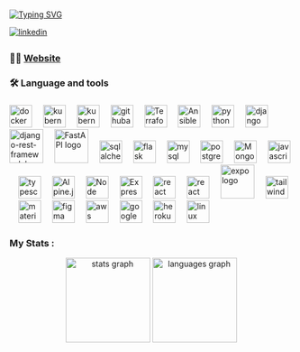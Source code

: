###

[![Typing SVG](https://readme-typing-svg.demolab.com?font=Fira+Code&size=30&pause=1000&color=0CF709&vCenter=true&width=1000&height=60&lines=Hello+World+%F0%9F%91%8B+I+am+Gad+Ongoro)](https://git.io/typing-svg)

<a href="https://www.linkedin.com/in/gad-ongoro-4a31b4215/" target="_blank">
<img src="https://img.shields.io/badge/linkedin-%231E77B5.svg?&style=for-the-badge&logo=linkedin&logoColor=white" alt=linkedin style="margin-bottom: 5px;" />
</a>

###

###

<h3 align="left">👩‍💻  <a href='https://gadongoro.vercel.app/'>Website</a></h3>

###

<h3 align="left">🛠 Language and tools</h3>

###

<div align="left">
<!-- docker -->
  <img 
    src="https://cdn.jsdelivr.net/gh/devicons/devicon/icons/docker/docker-original.svg" 
    height="40" 
    alt="docker logo"  
  />
  <img width="12" />
<!-- kubernetes -->
  <img 
    src="https://cdn.jsdelivr.net/gh/devicons/devicon@latest/icons/kubernetes/kubernetes-original.svg" 
    height='40'
    alt="kubernetes logo"
  />
  <img width="12" />
<!-- Helm -->
  <img 
    src="https://cdn.jsdelivr.net/gh/devicons/devicon@latest/icons/helm/helm-original.svg" 
    height='40'
    alt="kubernetes logo"
  />
  <img width="12" />
<!-- githubactions -->
  <img
    src="https://cdn.jsdelivr.net/gh/devicons/devicon@latest/icons/githubactions/githubactions-original.svg" 
    height='40'
    alt="githubactions logo"
  />
  <img width="12" />
<!-- Terraform -->
  <img
    src="https://cdn.jsdelivr.net/gh/devicons/devicon@latest/icons/terraform/terraform-original-wordmark.svg"
    height='40'
    alt="Terraform logo"
  />
  <img width="12" />
<!-- Ansible -->
  <img
    src="https://cdn.jsdelivr.net/gh/devicons/devicon@latest/icons/ansible/ansible-original-wordmark.svg"
    height='40'
    alt="Ansible logo"
  />
  <img width="12" />
<!-- python -->
  <img 
    src="https://cdn.jsdelivr.net/gh/devicons/devicon/icons/python/python-original.svg" 
    height="40" 
    alt="python logo"  
  />
  <img width="12" />
<!-- django -->
  <img 
    src="https://cdn.jsdelivr.net/gh/devicons/devicon/icons/django/django-plain.svg" 
    height="40" 
    alt="django logo"  
  />
  <img width="12" />
<!-- django-rest-framework -->
  <img 
    src="https://cdn.jsdelivr.net/gh/devicons/devicon@latest/icons/djangorest/djangorest-original-wordmark.svg" 
    height="60" 
    alt="django-rest-framework logo"  
  />
  <img width="12" />
<!-- FastAPI -->
  <img 
    src="https://cdn.jsdelivr.net/gh/devicons/devicon@latest/icons/fastapi/fastapi-plain-wordmark.svg" 
    height="60" 
    alt="FastAPI logo"  
  />
  <img width="12" />
<!-- sqlalchemy -->
  <img 
    src="https://cdn.jsdelivr.net/gh/devicons/devicon/icons/sqlalchemy/sqlalchemy-original.svg" 
    height="40" 
    alt="sqlalchemy logo"  
  />
  <img width="12" />
<!-- flask -->
  <img 
    src="https://cdn.jsdelivr.net/gh/devicons/devicon/icons/flask/flask-original.svg" 
    height="40" 
    alt="flask logo"  
  />
  <img width="12" />
<!-- mysql -->
  <img 
    src="https://cdn.jsdelivr.net/gh/devicons/devicon/icons/mysql/mysql-original.svg" 
    height="40" 
    alt="mysql logo"  
  />
  <img width="12" />
<!-- postgresql -->
  <img 
    src="https://cdn.jsdelivr.net/gh/devicons/devicon/icons/postgresql/postgresql-original.svg" 
    height="40" 
    alt="postgresql logo"  
  />
  <img width="12" />
<!-- MongoDB -->
  <img 
    src="https://cdn.jsdelivr.net/gh/devicons/devicon@latest/icons/mongodb/mongodb-original-wordmark.svg" 
    height="40" 
    alt="MongoDB logo"  
  />
  <img width="12" />
<!-- javascript -->
  <img 
    src="https://cdn.jsdelivr.net/gh/devicons/devicon/icons/javascript/javascript-original.svg" 
    height="40" 
    alt="javascript logo"  
  />
  <img width="12" />
<!-- typescript -->
  <img 
    src="https://cdn.jsdelivr.net/gh/devicons/devicon/icons/typescript/typescript-original.svg" 
    height="40" 
    alt="typescript logo"  
  />
  <img width="12" />
<!-- alpine.js -->
  <img 
    src="https://cdn.jsdelivr.net/gh/devicons/devicon@latest/icons/alpinejs/alpinejs-original.svg"
    height="40" 
    alt="Alpine.js logo" 
  />
  <img width="12" />
<!-- Node -->
  <img 
    src="https://cdn.jsdelivr.net/gh/devicons/devicon@latest/icons/nodejs/nodejs-original.svg" 
    height="40" 
    alt="Node logo"  
  />
  <img width="12" />
<!-- Express -->
  <img 
    src="https://cdn.jsdelivr.net/gh/devicons/devicon@latest/icons/express/express-original.svg" 
    height="40" 
    alt="Express logo"  
  />
  <img width="12" />
<!-- react -->
  <img 
    src="https://cdn.jsdelivr.net/gh/devicons/devicon/icons/react/react-original.svg" 
    height="40" 
    alt="react logo"  
  />
  <img width="12" />
<!-- Next.js -->
  <img 
    src="https://cdn.jsdelivr.net/gh/devicons/devicon/icons/nextjs/nextjs-original.svg" 
    height="40" 
    alt="react logo" 
  />
  <img width="12" />
<!-- Expo -->
  <img 
    src="https://cdn.jsdelivr.net/gh/devicons/devicon@latest/icons/expo/expo-line-wordmark.svg" 
    height="60" 
    alt="expo logo" 
  />
  <img width="12" />
<!-- tailwindcss -->
  <img 
    src="https://cdn.jsdelivr.net/gh/devicons/devicon@latest/icons/tailwindcss/tailwindcss-original.svg"
    height="40" 
    alt="tailwindcss logo"  
  />
  <img width="12" />
<!-- materialui -->
  <img 
    src="https://cdn.jsdelivr.net/gh/devicons/devicon/icons/materialui/materialui-original.svg" 
    height="40" 
    alt="materialui logo"  
  />
  <img width="12" />
<!-- figma -->
  <img 
    src="https://cdn.jsdelivr.net/gh/devicons/devicon/icons/figma/figma-original.svg" 
    height="40" 
    alt="figma logo"  
  />
  <img width="12" />
<!-- aws -->
  <img 
    src="https://cdn.jsdelivr.net/gh/devicons/devicon@latest/icons/amazonwebservices/amazonwebservices-plain-wordmark.svg" 
    height="40" 
    alt="aws logo" 
  />
  <img width="12" />
<!-- googlecloud -->
  <img 
    src="https://cdn.jsdelivr.net/gh/devicons/devicon/icons/googlecloud/googlecloud-original.svg" 
    height="40" 
    alt="googlecloud logo"  
  />
  <img width="12" />
<!-- heroku -->
  <img 
    src="https://cdn.jsdelivr.net/gh/devicons/devicon/icons/heroku/heroku-original.svg" 
    height="40" 
    alt="heroku logo"  
  />
  <img width="12" />
<!-- linux -->
  <img 
    src="https://cdn.jsdelivr.net/gh/devicons/devicon/icons/linux/linux-original.svg" 
    height="40" 
    alt="linux logo"  
  />
  <img width="12" />
</div>

###

<h3 align="left">My Stats :</h3>

<div align="center">
  <img src="https://github-readme-stats.vercel.app/api?username=Gad-Ongoro&hide_title=false&hide_rank=false&show_icons=true&include_all_commits=true&count_private=true&disable_animations=false&theme=dracula&locale=en&hide_border=false" height="150" alt="stats graph"  />
  <img src="https://github-readme-stats.vercel.app/api/top-langs?username=Gad-Ongoro&locale=en&hide_title=false&layout=compact&card_width=320&langs_count=5&theme=dracula&hide_border=false" height="150" alt="languages graph"  />
</div>

###